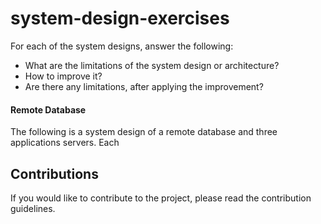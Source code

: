 # system-design-exercises


For each of the system designs, answer the following:

* What are the limitations of the system design or architecture?
* How to improve it?
* Are there any limitations, after applying the improvement?

#### Remote Database

The following is a system design of a remote database and three applications servers. Each

## Contributions

If you would like to contribute to the project, please read the contribution guidelines.

